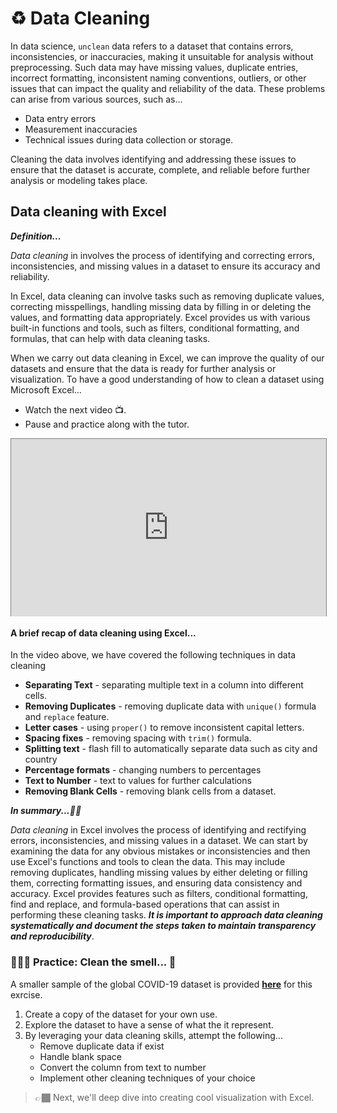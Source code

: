 # ♻️ Data Cleaning 
In data science, `unclean` data refers to a dataset that contains errors, inconsistencies, or inaccuracies, making it unsuitable for analysis without preprocessing. Such data may have missing values, duplicate entries, incorrect formatting, inconsistent naming conventions, outliers, or other issues that can impact the quality and reliability of the data. These problems can arise from various sources, such as... 

<aside>

- Data entry errors
- Measurement inaccuracies
- Technical issues during data collection or storage. 

</aside>

Cleaning the data involves identifying and addressing these issues to ensure that the dataset is accurate, complete, and reliable before further analysis or modeling takes place.

## Data cleaning with Excel

<aside>

**_Definition..._**

_Data cleaning_ in involves the process of identifying and correcting errors, inconsistencies, and missing values in a dataset to ensure its accuracy and reliability.

</aside>

In Excel, data cleaning can involve tasks such as removing duplicate values, correcting misspellings, handling missing data by filling in or deleting the values, and formatting data appropriately. Excel provides us with various built-in functions and tools, such as filters, conditional formatting, and formulas, that can help with data cleaning tasks. 

When we carry out data cleaning in Excel, we can improve the quality of our datasets and ensure that the data is ready for further analysis or visualization. To have a good understanding of how to clean a dataset using Microsoft Excel... 
- Watch the next video 📺. 
- Pause and practice along with the tutor.

<div style="position: relative; padding-bottom: 56.25%; height: 0;"><iframe src="https://www.youtube.com/embed/H0tRB7M4VI8" title="Sample Data Science Project" frameborder="0" allow="accelerometer; autoplay; clipboard-write; encrypted-media; gyroscope; picture-in-picture" allowfullscreen style="position: absolute; top: 0; left: 0; width: 100%; height: 100%; border: 1px solid grey;"></iframe></div>

#### **A brief recap of data cleaning using Excel...**
In the video above, we have covered the following techniques in data cleaning

- **Separating Text** - separating multiple text in a column into different cells.
- **Removing Duplicates** - removing duplicate data with `unique()` formula and `replace` feature.
- **Letter cases** - using `proper()` to remove inconsistent capital letters.
- **Spacing fixes** - removing spacing with `trim()` formula.
- **Splitting text** - flash fill to automatically separate data such as city and country
- **Percentage formats** - changing numbers to percentages
- **Text to Number** - text to values for further calculations
- **Removing Blank Cells** - removing blank cells from a dataset.

<aside>

**_In summary...✍🏾_**

_Data cleaning_ in Excel involves the process of identifying and rectifying errors, inconsistencies, and missing values in a dataset. We can start by examining the data for any obvious mistakes or inconsistencies and then use Excel's functions and tools to clean the data. This may include removing duplicates, handling missing values by either deleting or filling them, correcting formatting issues, and ensuring data consistency and accuracy. Excel provides features such as filters, conditional formatting, find and replace, and formula-based operations that can assist in performing these cleaning tasks. **_It is important to approach data cleaning systematically and document the steps taken to maintain transparency and reproducibility_**.

</aside>

### 👩🏾‍🎨 Practice: Clean the smell... 🎯
A smaller sample of the global COVID-19 dataset is provided **[here](https://docs.google.com/spreadsheets/d/1FxxX9wSUMJwsa0xuw8EALSDG4eQcQpxRDCRpAIeDXUY/edit?usp=sharing)** for this exrcise.
1. Create a copy of the dataset for your own use. 
2. Explore the dataset to have a sense of what the it represent.
3. By leveraging your data cleaning skills, attempt the following...
    - Remove duplicate data if exist
    - Handle blank space
    - Convert the column from text to number
    - Implement other cleaning techniques of your choice

</aside>


> 👉🏾 Next, we'll deep dive into creating cool visualization with Excel.
